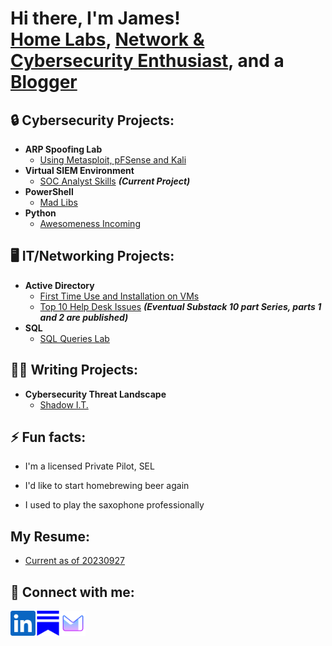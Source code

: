 <h1>Hi there, I'm James!<br/><a href="https://github.com/MaLsR6053/MaLsR6053">Home Labs</a>, <a href="https://www.linkedin.com/in/james-d-shank">Network & Cybersecurity Enthusiast</a>, and a <a href="https://jshank.substack.com/">Blogger</a></h1>

<h2>🔒 Cybersecurity Projects:</h2>

- <b>ARP Spoofing Lab</b>
  - [Using Metasploit, pFSense and Kali](https://www.linkedin.com/pulse/arp-spoofing-lab-james-shank/)
- <b>Virtual SIEM Environment</b>
  - [SOC Analyst Skills]() <b><i>(Current Project)</i></b>
- <b>PowerShell</b>
  - [Mad Libs](https://github.com/MaLsR6053/Python-Projects/blob/main/madlibs1.py)
- <b>Python</b>
  - [Awesomeness Incoming]()
 
<h2>🖥️ IT/Networking Projects:</h2>

- <b>Active Directory</b>
  - [First Time Use and Installation on VMs](https://www.linkedin.com/pulse/active-directory-home-lab-james-shank/)
  - [Top 10 Help Desk Issues](https://jshank.substack.com/p/my-active-directory-help-desk-homelab?r=2rhxwp) <b><i>(Eventual Substack 10 part Series, parts 1 and 2 are published)</i></b>
- <b>SQL</b>
  - [SQL Queries Lab](https://www.linkedin.com/pulse/my-hands-on-sql-home-lab-james-shank/)
 
<h2>✍🏼 Writing Projects:</h2>

- <b>Cybersecurity Threat Landscape</b>
  - [Shadow I.T.](https://github.com/MaLsR6053/Shadow-I.T)

<h2>⚡ Fun facts:</h2>

  - I'm a licensed Private Pilot, SEL
  
  - I'd like to start homebrewing beer again
    
  - I used to play the saxophone professionally

<h2>My Resume:</h2>

  - [Current as of 20230927](https://github.com/MaLsR6053/Current-Resume/blob/main/James%20Shank.pdf)


<h2> 🤳 Connect with me:</h2>

[<img align="left" alt="JamesShank | LinkedIn" width="40px" src="https://github.com/MaLsR6053/Icons/blob/main/linkedin-color.svg" />][linkedin]
[<img align="left" alt="JamesShank | Substack" width="40px" src="https://github.com/MaLsR6053/Icons/blob/main/substack-blue.svg" />][substack]
[<img align="left" alt="JamesShank | ProtonMail" width="40px" src="https://github.com/MaLsR6053/Icons/blob/main/icons8-protonmail.svg" />][protonmail]


[linkedin]: https://www.linkedin.com/in/james-d-shank
[substack]: https://jshank.substack.com
[protonmail]: mailto:jds_business@proton.me

<!--
**joshmadakor1/joshmadakor1** is a ✨ _special_ ✨ repository because its `README.md` (this file) appears on your GitHub profile.

Here are some ideas to get you started:

- 🔭 I’m currently working on ...
- 🌱 I’m currently learning ...
- 👯 I’m looking to collaborate on ...
- 🤔 I’m looking for help with ...
- 💬 Ask me about ...
- 📫 How to reach me: ...
- 😄 Pronouns: ...
- ⚡ Fun fact: ...
-->

